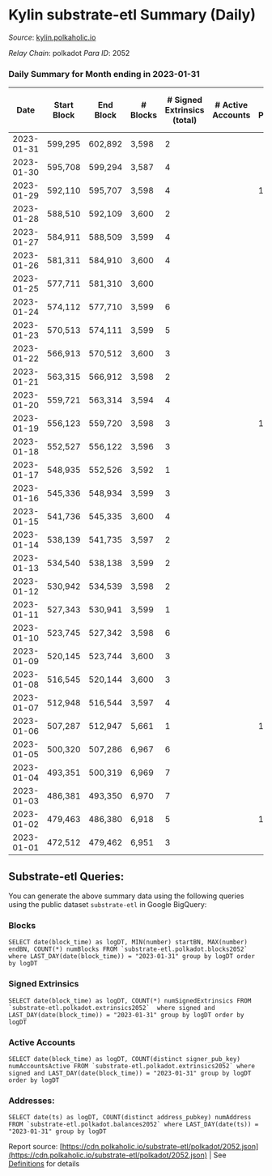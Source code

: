# Kylin substrate-etl Summary (Daily)

_Source_: [kylin.polkaholic.io](https://kylin.polkaholic.io)

*Relay Chain*: polkadot
*Para ID*: 2052



### Daily Summary for Month ending in 2023-01-31


| Date | Start Block | End Block | # Blocks | # Signed Extrinsics (total) | # Active Accounts | # Passive | # New | # Addresses with Balances | # Events | # Transfers | # XCM Transfers In | # XCM Transfers Out |
| ---- | ----------- | --------- | -------- | --------------------------- | ----------------- | --------- | ----- | ------------------------- | -------- | ----------- | ------------------ | ------------------- |
| 2023-01-31 | 599,295 | 602,892 | 3,598  | 2 |  |  |  | 1,108 | 7,204 |   |   |   |
| 2023-01-30 | 595,708 | 599,294 | 3,587  | 4 |  |  |  | 1,108 | 7,188 |   |   |   |
| 2023-01-29 | 592,110 | 595,707 | 3,598  | 4 |  | 1 | 1 | 1,108 | 7,212 | 2  |   |   |
| 2023-01-28 | 588,510 | 592,109 | 3,600  | 2 |  |  |  | 1,107 | 7,208 |   |   |   |
| 2023-01-27 | 584,911 | 588,509 | 3,599  | 4 |  |  |  | 1,107 | 7,212 |   |   |   |
| 2023-01-26 | 581,311 | 584,910 | 3,600  | 4 |  |  |  | 1,107 | 7,214 |   |   |   |
| 2023-01-25 | 577,711 | 581,310 | 3,600  |  |  |  |  | 1,107 | 7,202 |   |   |   |
| 2023-01-24 | 574,112 | 577,710 | 3,599  | 6 |  |  |  | 1,107 | 7,218 |   |   |   |
| 2023-01-23 | 570,513 | 574,111 | 3,599  | 5 |  |  |  | 1,107 | 7,215 |   |   |   |
| 2023-01-22 | 566,913 | 570,512 | 3,600  | 3 |  |  |  | 1,107 | 7,211 |   |   |   |
| 2023-01-21 | 563,315 | 566,912 | 3,598  | 2 |  |  |  | 1,107 | 7,204 |   |   |   |
| 2023-01-20 | 559,721 | 563,314 | 3,594  | 4 |  |  |  | 1,107 | 7,202 |   |   |   |
| 2023-01-19 | 556,123 | 559,720 | 3,598  | 3 |  | 1 | 1 | 1,107 | 7,209 | 1  |   |   |
| 2023-01-18 | 552,527 | 556,122 | 3,596  | 3 |  |  |  | 1,106 | 7,203 |   |   |   |
| 2023-01-17 | 548,935 | 552,526 | 3,592  | 1 |  |  |  | 1,106 | 7,189 |   |   |   |
| 2023-01-16 | 545,336 | 548,934 | 3,599  | 3 |  |  |  | 1,106 | 7,208 |   |   |   |
| 2023-01-15 | 541,736 | 545,335 | 3,600  | 4 |  |  |  | 1,106 | 7,214 |   |   |   |
| 2023-01-14 | 538,139 | 541,735 | 3,597  | 2 |  |  |  | 1,106 | 7,202 |   |   |   |
| 2023-01-13 | 534,540 | 538,138 | 3,599  | 2 |  |  |  | 1,106 | 7,206 |   |   |   |
| 2023-01-12 | 530,942 | 534,539 | 3,598  | 2 |  |  |  | 1,106 | 7,204 |   |   |   |
| 2023-01-11 | 527,343 | 530,941 | 3,599  | 1 |  |  |  | 1,106 | 7,203 |   |   |   |
| 2023-01-10 | 523,745 | 527,342 | 3,598  | 6 |  |  |  | 1,106 | 7,216 |   |   |   |
| 2023-01-09 | 520,145 | 523,744 | 3,600  | 3 |  |  |  | 1,106 | 7,210 |   |   |   |
| 2023-01-08 | 516,545 | 520,144 | 3,600  | 3 |  |  |  | 1,106 | 7,211 |   |   |   |
| 2023-01-07 | 512,948 | 516,544 | 3,597  | 4 |  |  |  | 1,106 | 7,208 |   |   |   |
| 2023-01-06 | 507,287 | 512,947 | 5,661  | 1 |  | 1 |  | 1,106 | 11,328 | 1  |   |   |
| 2023-01-05 | 500,320 | 507,286 | 6,967  | 6 |  |  |  | 1,106 | 13,956 |   |   |   |
| 2023-01-04 | 493,351 | 500,319 | 6,969  | 7 |  |  |  | 1,106 | 13,961 |   |   |   |
| 2023-01-03 | 486,381 | 493,350 | 6,970  | 7 |  |  |  | 1,106 | 13,965 |   |   |   |
| 2023-01-02 | 479,463 | 486,380 | 6,918  | 5 |  | 1 |  | 1,106 | 13,854 | 1  |   |   |
| 2023-01-01 | 472,512 | 479,462 | 6,951  | 3 |  |  |  | 1,106 | 13,914 |   |   |   |

## Substrate-etl Queries:
You can generate the above summary data using the following queries using the public dataset `substrate-etl` in Google BigQuery:


### Blocks
```
SELECT date(block_time) as logDT, MIN(number) startBN, MAX(number) endBN, COUNT(*) numBlocks FROM `substrate-etl.polkadot.blocks2052`  where LAST_DAY(date(block_time)) = "2023-01-31" group by logDT order by logDT
```


### Signed Extrinsics
```
SELECT date(block_time) as logDT, COUNT(*) numSignedExtrinsics FROM `substrate-etl.polkadot.extrinsics2052`  where signed and LAST_DAY(date(block_time)) = "2023-01-31" group by logDT order by logDT
```


### Active Accounts
```
SELECT date(block_time) as logDT, COUNT(distinct signer_pub_key) numAccountsActive FROM `substrate-etl.polkadot.extrinsics2052` where signed and LAST_DAY(date(block_time)) = "2023-01-31" group by logDT order by logDT
```


### Addresses:
```
SELECT date(ts) as logDT, COUNT(distinct address_pubkey) numAddress FROM `substrate-etl.polkadot.balances2052` where LAST_DAY(date(ts)) = "2023-01-31" group by logDT
```



Report source: [https://cdn.polkaholic.io/substrate-etl/polkadot/2052.json](https://cdn.polkaholic.io/substrate-etl/polkadot/2052.json) | See [Definitions](/DEFINITIONS.md) for details
